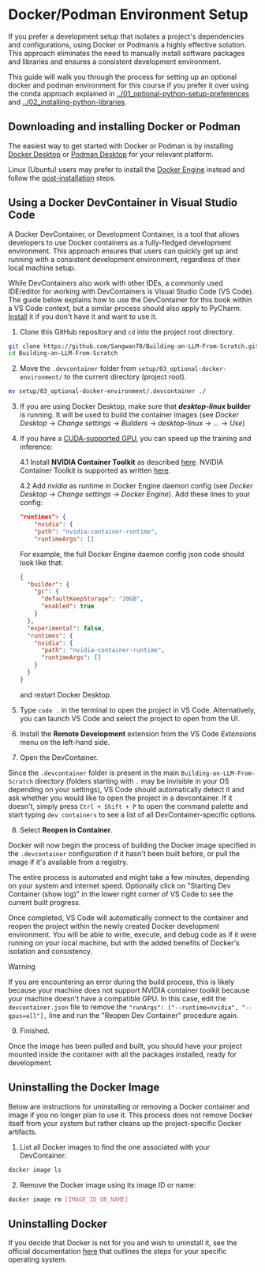 # Docker/Podman Environment Setup

If you prefer a development setup that isolates a project's dependencies and configurations, using Docker or Podmanis a highly effective solution. This approach eliminates the need to manually install software packages and libraries and ensures a consistent development environment.

This guide will walk you through the process for setting up an optional docker and podman environment for this course if you prefer it over using the conda approach explained in [../01_optional-python-setup-preferences](../01_optional-python-setup-preferences) and [../02_installing-python-libraries](../02_installing-python-libraries).

## Downloading and installing Docker or Podman

The easiest way to get started with Docker or Podman is by installing [Docker Desktop](https://docs.docker.com/desktop/) or [Podman Desktop](https://podman-desktop.io/) for your relevant platform.

Linux (Ubuntu) users may prefer to install the [Docker Engine](https://docs.docker.com/engine/install/ubuntu/) instead and follow the [post-installation](https://docs.docker.com/engine/install/linux-postinstall/) steps.

## Using a Docker DevContainer in Visual Studio Code

A Docker DevContainer, or Development Container, is a tool that allows developers to use Docker containers as a fully-fledged development environment. This approach ensures that users can quickly get up and running with a consistent development environment, regardless of their local machine setup.

While DevContainers also work with other IDEs, a commonly used IDE/editor for working with DevContainers is Visual Studio Code (VS Code). The guide below explains how to use the DevContainer for this book within a VS Code context, but a similar process should also apply to PyCharm. [Install](https://code.visualstudio.com/download) it if you don't have it and want to use it.

1. Clone this GitHub repository and `cd` into the project root directory.

```bash
git clone https://github.com/Sangwan70/Building-an-LLM-From-Scratch.git
cd Building-an-LLM-From-Scratch
```

2. Move the `.devcontainer` folder from `setup/03_optional-docker-environment/` to the current directory (project root).

```bash
mv setup/03_optional-docker-environment/.devcontainer ./
```

3. If you are using Docker Desktop, make sure that **_desktop-linux_ builder** is running. It will be used to build the container images (see _Docker Desktop_ -> _Change settings_ -> _Builders_ -> _desktop-linux_ -> _..._ -> _Use_)

4. If you have a [CUDA-supported GPU](https://developer.nvidia.com/cuda-gpus), you can speed up the training and inference:

   4.1 Install **NVIDIA Container Toolkit** as described [here](https://docs.nvidia.com/datacenter/cloud-native/container-toolkit/latest/install-guide.html#installing-with-apt). NVIDIA Container Toolkit is supported as written [here](https://docs.nvidia.com/cuda/wsl-user-guide/index.html#nvidia-compute-software-support-on-wsl-2).

   4.2 Add _nvidia_ as runtime in Docker Engine daemon config (see _Docker Desktop_ -> _Change settings_ -> _Docker Engine_). Add these lines to your config:

   ```json
   "runtimes": {
       "nvidia": {
       "path": "nvidia-container-runtime",
       "runtimeArgs": []
   ```

   For example, the full Docker Engine daemon config json code should look like that:

   ```json
   {
     "builder": {
       "gc": {
         "defaultKeepStorage": "20GB",
         "enabled": true
       }
     },
     "experimental": false,
     "runtimes": {
       "nvidia": {
         "path": "nvidia-container-runtime",
         "runtimeArgs": []
       }
     }
   }
   ```

   and restart Docker Desktop.

5. Type `code .` in the terminal to open the project in VS Code. Alternatively, you can launch VS Code and select the project to open from the UI.

6. Install the **Remote Development** extension from the VS Code _Extensions_ menu on the left-hand side.

7. Open the DevContainer.

Since the `.devcontainer` folder is present in the main `Building-an-LLM-From-Scratch` directory (folders starting with `.` may be invisible in your OS depending on your settings), VS Code should automatically detect it and ask whether you would like to open the project in a devcontainer. If it doesn't, simply press `Ctrl + Shift + P` to open the command palette and start typing `dev containers` to see a list of all DevContainer-specific options.

8. Select **Reopen in Container**.

Docker will now begin the process of building the Docker image specified in the `.devcontainer` configuration if it hasn't been built before, or pull the image if it's available from a registry.

The entire process is automated and might take a few minutes, depending on your system and internet speed. Optionally click on "Starting Dev Container (show log)" in the lower right corner of VS Code to see the current built progress.

Once completed, VS Code will automatically connect to the container and reopen the project within the newly created Docker development environment. You will be able to write, execute, and debug code as if it were running on your local machine, but with the added benefits of Docker's isolation and consistency.

> [!WARNING]
> If you are encountering an error during the build process, this is likely because your machine does not support NVIDIA container toolkit because your machine doesn't have a compatible GPU. In this case, edit the `devcontainer.json` file to remove the `"runArgs": ["--runtime=nvidia", "--gpus=all"],` line and run the "Reopen Dev Container" procedure again.

9. Finished.

Once the image has been pulled and built, you should have your project mounted inside the container with all the packages installed, ready for development.

## Uninstalling the Docker Image

Below are instructions for uninstalling or removing a Docker container and image if you no longer plan to use it. This process does not remove Docker itself from your system but rather cleans up the project-specific Docker artifacts.

1. List all Docker images to find the one associated with your DevContainer:

```bash
docker image ls
```

2. Remove the Docker image using its image ID or name:

```bash
docker image rm [IMAGE_ID_OR_NAME]
```

## Uninstalling Docker

If you decide that Docker is not for you and wish to uninstall it, see the official documentation [here](https://docs.docker.com/desktop/uninstall/) that outlines the steps for your specific operating system.
